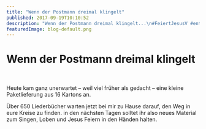 ```yaml
---
title: "Wenn der Postmann dreimal klingelt"
published: 2017-09-19T10:10:52
description: "Wenn der Postmann dreimal klingelt...\n#FeiertJesusV #entschieden #WirSindDerNordbund"
featuredImage: blog-default.png
---
```


# Wenn der Postmann dreimal klingelt

<img loading="lazy" src="old/DSC_1304.jpg" alt> <img loading="lazy" src="old/DSC_1307.jpg" alt>

Heute kam ganz unerwartet &#8211; weil viel früher als gedacht &#8211; eine kleine Paketlieferung aus 16 Kartons an.

Über 650 Liederbücher warten jetzt bei mir zu Hause darauf, den Weg in eure Kreise zu finden. in den nächsten Tagen solltet ihr also neues Material zum Singen, Loben und Jesus Feiern in den Händen halten.